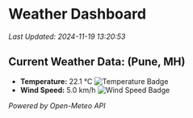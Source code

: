 
# Weather Dashboard

_Last Updated: 2024-11-19 13:20:53_

## Current Weather Data: (Pune, MH)
- **Temperature:** 22.1 °C ![Temperature Badge](https://img.shields.io/badge/Temperature-Medium%20Temp-green)
- **Wind Speed:** 5.0 km/h ![Wind Speed Badge](https://img.shields.io/badge/Wind%20Speed-Low%20Wind-blue)

*Powered by Open-Meteo API*
